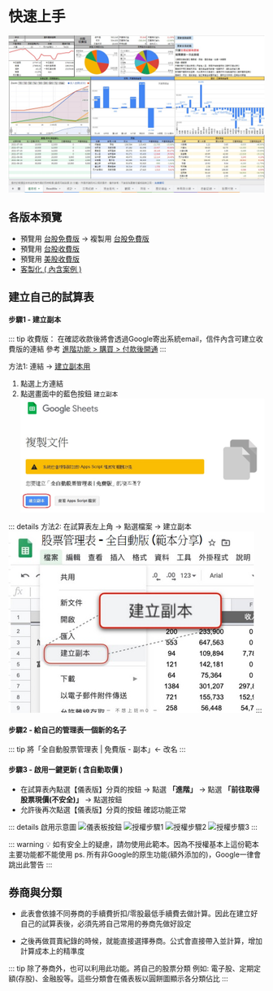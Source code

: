 # 快速上手

  ![](../../.vuepress/public/images/台股收費版-儀表板(含分頁).jpg)

## 各版本預覽

  - 預覽用 [台股免費版](https://docs.google.com/spreadsheets/d/1ykPXyjFSCEZon7MEuOiDpEK1hdW1JQH5VGCnbtaAmDQ) → 
    複製用 [台股免費版](https://docs.google.com/spreadsheets/d/1rchpA3W-BlDn8BZOhQ1uiUPnuHLb4UZ65iLzjHb-cp0)
  - 預覽用 [台股收費版](https://docs.google.com/spreadsheets/d/1HQE6sgELw7jaiaUFFG-Rlf1bIdRpr4RNo1d43duKRr8)
  - 預覽用 [美股收費版](https://docs.google.com/spreadsheets/d/1tRNgBzPeiY8uIptyv7b59INGh-3ffm-yWGMO9GR77ak)
  - [客製化 ( 內含案例 )](../Version/客製化.md)

## 建立自己的試算表

#### 步驟1 - 建立副本

  ::: tip 收費版： 在確認收款後將會透過Google寄出系統email，信件內含可建立收費版的連結
   參考 [進階功能 > 購買 > 付款後開通](../PayOnly/購買.md#付款後開通)
  :::

  方法1: 連結 → <Badge text="免費版" vertical="middle"/>[建立副本用](https://docs.google.com/spreadsheets/d/1rchpA3W-BlDn8BZOhQ1uiUPnuHLb4UZ65iLzjHb-cp0/copy)

  1. 點選上方連結 
  2. 點選畫面中的藍色按鈕 `建立副本`
    ![](../../.vuepress/public/images/建立副本2.jpg)

  ::: details 方法2: 在試算表左上角 → 點選檔案 → 建立副本
  ![](../../.vuepress/public/images/建立副本.jpg)
  :::

#### 步驟2 - 給自己的管理表一個新的名子
   ::: tip 將「全自動股票管理表 | 免費版 - 副本」← 改名
   :::

#### 步驟3 - 啟用一鍵更新 ( 含自動取價 )
   - 在試算表內點選【儀表版】分頁的按鈕 <Badge text="更新交易紀錄" vertical="middle"/> → 點選 __「進階」__ → 點選  __「前往取得股票現價(不安全)」__ → 點選按鈕 <Badge type="warning" text="允許" vertical="middle"/>
   - 允許後再次點選【儀表版】分頁的按鈕 <Badge text="更新交易紀錄" vertical="middle"/> 確認功能正常
   
   ::: details 啟用示意圖
   ![儀表板按鈕](/images/更新交易紀錄按鈕.jpg)
   ![授權步驟1](/images/授權步驟1.jpg)
   ![授權步驟2](/images/授權步驟2.jpg)
   ![授權步驟3](/images/授權步驟3.jpg)
   :::

   ::: warning 💡 如有安全上的疑慮，請勿使用此範本。因為不授權基本上這份範本主要功能都不能使用
   ps. 所有非Google的原生功能(額外添加的)，Google一律會跳出此警告
   :::

## 券商與分類

  - 此表會依據不同券商的手續費折扣/零股最低手續費去做計算。因此在建立好自己的試算表後，必須先將自己常用的券商先做好設定

  - 之後再做買賣紀錄的時候，就能直接選擇券商。公式會直接帶入並計算，增加計算成本上的精準度

   ::: tip 除了券商外，也可以利用此功能。將自己的股票分類
   例如: 電子股、定期定額(存股)、金融股等。這些分類會在儀表板以圓餅圖顯示各分類佔比
   :::